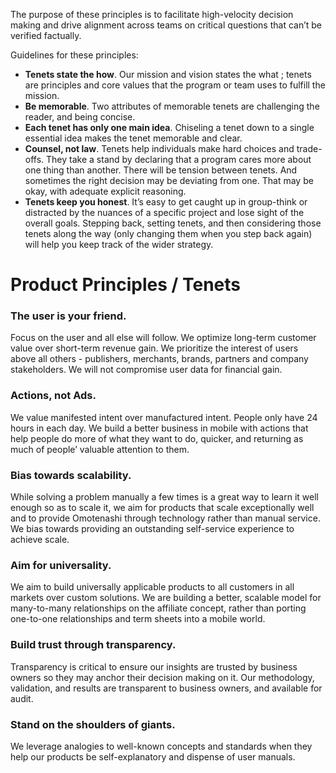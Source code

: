 The purpose of these principles is to facilitate high-velocity decision making and drive alignment across teams on critical questions that can’t be verified factually.

Guidelines for these principles:
- **Tenets state the how**. Our mission and vision states the what ; tenets are principles and core values that the program or team uses to fulfill the mission.
- **Be memorable**. Two attributes of memorable tenets are challenging the reader, and being concise.
- **Each tenet has only one main idea**. Chiseling a tenet down to a single essential idea makes the tenet memorable and clear.
- **Counsel, not law**. Tenets help individuals make hard choices and trade-offs. They take a stand by declaring that a program cares more about one thing than another. There will be tension between tenets. And sometimes the right decision may be deviating from one. That may be okay, with adequate explicit reasoning.
- **Tenets keep you honest**. It’s easy to get caught up in group-think or distracted by the nuances of a specific project and lose sight of the overall goals. Stepping back, setting tenets, and then considering those tenets along the way (only changing them when you step back again) will help you keep track of the wider strategy.


# Product Principles / Tenets
### The user is your friend.
Focus on the user and all else will follow.  We optimize long-term customer value over short-term revenue gain. We prioritize the interest of users above all others - publishers, merchants, brands, partners and company stakeholders. We will not compromise user data for financial gain.

### Actions, not Ads. 
We value manifested intent over manufactured intent. People only have 24 hours in each day. We build a better business in mobile with actions that help people do more of what they want to do, quicker, and returning as much of people’ valuable attention to them. 

### Bias towards scalability. 
While solving a problem manually a few times is a great way to learn it well enough so as to scale it, we aim for products that scale exceptionally well and to provide Omotenashi through technology rather than manual service. We bias towards providing an outstanding self-service experience to achieve scale. 

### Aim for universality.
We aim to build universally applicable products to all customers in all markets over custom solutions. We are building a better, scalable model for many-to-many relationships on the affiliate concept, rather than porting one-to-one relationships and term sheets into a mobile world.

### Build trust through transparency.
Transparency is critical to ensure our insights are trusted by business owners so they may anchor their decision making on it. Our methodology, validation, and results are transparent to business owners, and available for audit. 

### Stand on the shoulders of giants. 
We leverage analogies to well-known concepts and standards when they help our products be self-explanatory and dispense of user manuals.
